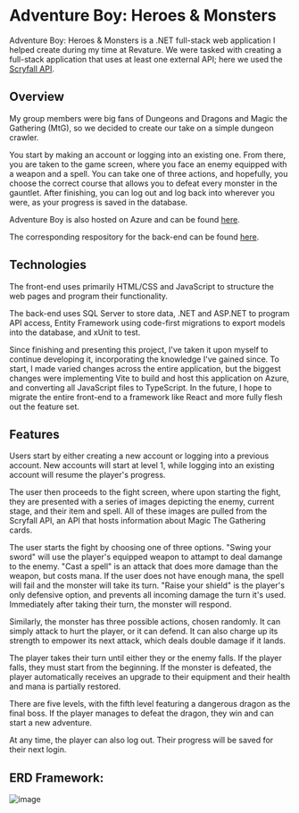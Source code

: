 # Adventure Boy: Heroes & Monsters
Adventure Boy: Heroes & Monsters is a .NET full-stack web application I helped create during my time at Revature. We were tasked with creating a full-stack application that uses at least one external API; here we used the [Scryfall API](https://scryfall.com/docs/api).

## Overview
My group members were big fans of Dungeons and Dragons and Magic the Gathering (MtG), so we decided to create our take on a simple dungeon crawler.

You start by making an account or logging into an existing one. From there, you are taken to the game screen, where you face an enemy equipped with a weapon and a spell. You can take one of three actions, and hopefully, you choose the correct course that allows you to defeat every monster in the gauntlet. After finishing, you can log out and log back into wherever you were, as your progress is saved in the database.

Adventure Boy is also hosted on Azure and can be found [here](https://ashy-forest-0cdf9410f.6.azurestaticapps.net).

The corresponding respository for the back-end can be found [here](https://github.com/emmanuelalesna/adventure-boy-back).

## Technologies
The front-end uses primarily HTML/CSS and JavaScript to structure the web pages and program their functionality.

The back-end uses SQL Server to store data, .NET and ASP.NET to program API access, Entity Framework using code-first migrations to export models into the database, and xUnit to test.

Since finishing and presenting this project, I've taken it upon myself to continue developing it, incorporating the knowledge I've gained since. To start, I made varied changes across the entire application, but the biggest changes were implementing Vite to build and host this application on Azure, and converting all JavaScript files to TypeScript. In the future, I hope to migrate the entire front-end to a framework like React and more fully flesh out the feature set.

## Features
Users start by either creating a new account or logging into a previous account. New accounts will start at level 1, while logging into an existing account will resume the player's progress.

The user then proceeds to the fight screen, where upon starting the fight, they are presented with a series of images depicting the enemy, current stage, and their item and spell. All of these images are pulled from the Scryfall API, an API that hosts information about Magic The Gathering cards.

The user starts the fight by choosing one of three options. "Swing your sword" will use the player's equipped weapon to attampt to deal damange to the enemy. "Cast a spell" is an attack that does more damage than the weapon, but costs mana. If the user does not have enough mana, the spell will fail and the monster will take its turn. "Raise your shield" is the player's only defensive option, and prevents all incoming damage the turn it's used. Immediately after taking their turn, the monster will respond.

Similarly, the monster has three possible actions, chosen randomly. It can simply attack to hurt the player, or it can defend. It can also charge up its strength to empower its next attack, which deals double damage if it lands.

The player takes their turn until either they or the enemy falls. If the player falls, they must start from the beginning. If the monster is defeated, the player automatically receives an upgrade to their equipment and their health and mana is partially restored.

There are five levels, with the fifth level featuring a dangerous dragon as the final boss. If the player manages to defeat the dragon, they win and can start a new adventure.

At any time, the player can also log out. Their progress will be saved for their next login.
## ERD Framework:
![image](https://github.com/user-attachments/assets/fc420819-50b6-4021-a4a7-7cd55908ea79)
